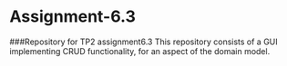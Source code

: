 # Assignment-6.3
###Repository for TP2 assignment6.3
This repository consists of a GUI implementing CRUD
functionality, for an aspect of the domain model. 
